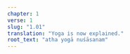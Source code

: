 ```yaml
---
chapter: 1
verse: 1
slug: "1.01"
translation: "Yoga is now explained."
root_text: "atha yogā nuśāsanam"
---
```


